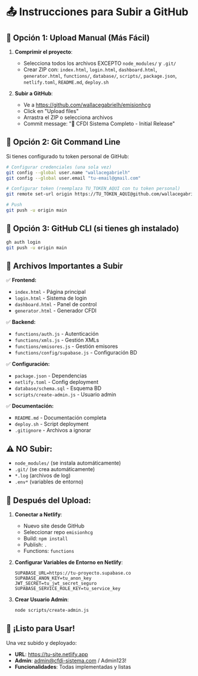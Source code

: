 # 📤 Instrucciones para Subir a GitHub

## 🔑 Opción 1: Upload Manual (Más Fácil)

1. **Comprimir el proyecto**:
   - Selecciona todos los archivos EXCEPTO `node_modules/` y `.git/`
   - Crear ZIP con: `index.html`, `login.html`, `dashboard.html`, `generator.html`, `functions/`, `database/`, `scripts/`, `package.json`, `netlify.toml`, `README.md`, `deploy.sh`

2. **Subir a GitHub**:
   - Ve a https://github.com/wallacegabrielh/emisionhcg
   - Click en "Upload files"
   - Arrastra el ZIP o selecciona archivos
   - Commit message: "🚀 CFDI Sistema Completo - Initial Release"

## 🔑 Opción 2: Git Command Line

Si tienes configurado tu token personal de GitHub:

```bash
# Configurar credenciales (una sola vez)
git config --global user.name "wallacegabrielh"
git config --global user.email "tu-email@gmail.com"

# Configurar token (reemplaza TU_TOKEN_AQUI con tu token personal)
git remote set-url origin https://TU_TOKEN_AQUI@github.com/wallacegabrielh/emisionhcg.git

# Push
git push -u origin main
```

## 🔑 Opción 3: GitHub CLI (si tienes gh instalado)

```bash
gh auth login
git push -u origin main
```

## 📁 Archivos Importantes a Subir

✅ **Frontend:**
- `index.html` - Página principal
- `login.html` - Sistema de login
- `dashboard.html` - Panel de control
- `generator.html` - Generador CFDI

✅ **Backend:**
- `functions/auth.js` - Autenticación
- `functions/xmls.js` - Gestión XMLs
- `functions/emisores.js` - Gestión emisores
- `functions/config/supabase.js` - Configuración BD

✅ **Configuración:**
- `package.json` - Dependencias
- `netlify.toml` - Config deployment
- `database/schema.sql` - Esquema BD
- `scripts/create-admin.js` - Usuario admin

✅ **Documentación:**
- `README.md` - Documentación completa
- `deploy.sh` - Script deployment
- `.gitignore` - Archivos a ignorar

## ⚠️ NO Subir:
- `node_modules/` (se instala automáticamente)
- `.git/` (se crea automáticamente)
- `*.log` (archivos de log)
- `.env*` (variables de entorno)

## 🎯 Después del Upload:

1. **Conectar a Netlify**:
   - Nuevo site desde GitHub
   - Seleccionar repo `emisionhcg`
   - Build: `npm install`
   - Publish: `.`
   - Functions: `functions`

2. **Configurar Variables de Entorno en Netlify**:
   ```
   SUPABASE_URL=https://tu-proyecto.supabase.co
   SUPABASE_ANON_KEY=tu_anon_key
   JWT_SECRET=tu_jwt_secret_seguro
   SUPABASE_SERVICE_ROLE_KEY=tu_service_key
   ```

3. **Crear Usuario Admin**:
   ```bash
   node scripts/create-admin.js
   ```

## 🚀 ¡Listo para Usar!

Una vez subido y deployado:
- **URL**: https://tu-site.netlify.app
- **Admin**: admin@cfdi-sistema.com / Admin123!
- **Funcionalidades**: Todas implementadas y listas
